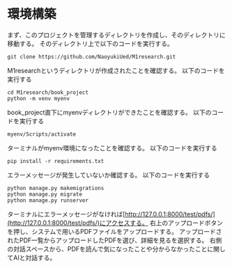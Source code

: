 # 環境構築
まず、このプロジェクトを管理するディレクトリを作成し、そのディレクトリに移動する。
そのディレクトリ上で以下のコードを実行する。

```
git clone https://github.com/NaoyukiUed/M1research.git
```
M1researchというディレクトリが作成されたことを確認する。
以下のコードを実行する
```
cd M1research/book_project
python -m venv myenv
```
book_project直下にmyenvディレクトリができたことを確認する。
以下のコードを実行する
```
myenv/Scripts/activate
```
ターミナルがmyenv環境になったことを確認する。
以下のコードを実行する
```
pip install -r requirements.txt
```
エラーメッセージが発生していないか確認する。
以下のコードを実行する
```
python manage.py makemigrations
python manage.py migrate
python manage.py runserver
```
ターミナルにエラーメッセージがなければ[http://127.0.0.1:8000/test/pdfs/](http://127.0.0.1:8000/test/pdfs/)にアクセスする。
右上のアップロードボタンを押し、システムで用いるPDFファイルをアップロードする。
アップロードされたPDF一覧からアップロードしたPDFを選び、詳細を見るを選択する。
右側の対話スペースから、PDFを読んで気になったことや分からなかったことに関してAIと対話する。